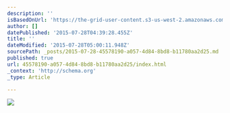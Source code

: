 ```yaml
---
description: ''
isBasedOnUrl: 'https://the-grid-user-content.s3-us-west-2.amazonaws.com/8e1ef5b6-8b9b-40d0-9bba-42843451283e.jpg'
author: []
datePublished: '2015-07-28T04:39:28.455Z'
title: ''
dateModified: '2015-07-28T05:00:11.948Z'
sourcePath: _posts/2015-07-28-45578190-a057-4d84-8bd8-b11780aa2d25.md
published: true
url: 45578190-a057-4d84-8bd8-b11780aa2d25/index.html
_context: 'http://schema.org'
_type: Article

---
```

![](https://the-grid-user-content.s3-us-west-2.amazonaws.com/8e1ef5b6-8b9b-40d0-9bba-42843451283e.jpg)